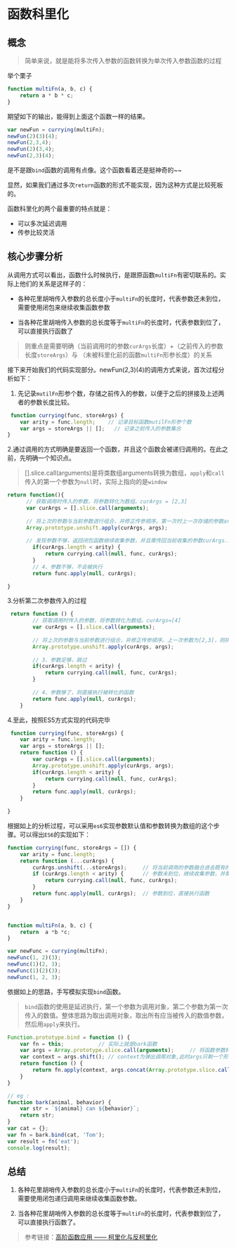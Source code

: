 # 函数科里化

## 概念
> 简单来说，就是能将多次传入参数的函数转换为单次传入参数函数的过程

举个栗子

```javascript
function multiFn(a, b, c) {
    return a * b * c;
}
```

期望如下的输出，能得到上面这个函数一样的结果。

```javascript
var newFun = currying(multiFn);
newFun(2)(3)(4);
newFun(2,3,4);
newFun(2)(3,4);
newFun(2,3)(4);
```

是不是跟`bind`函数的调用有点像。这个函数看着还是挺神奇的~~ 

显然，如果我们通过多次`return`函数的形式不能实现，因为这种方式是比较死板的。

函数科里化的两个最重要的特点就是：

* 可以多次延迟调用
* 传参比较灵活


## 核心步骤分析

从调用方式可以看出，函数什么时候执行，是跟原函数`multiFn`有密切联系的。实际上他们的关系是这样子的：

*   各种花里胡哨传入参数的总长度小于`multiFn`的长度时，代表参数还未到位，需要使用闭包来继续收集函数参数
    
    

*   当各种花里胡哨传入参数的总长度等于`multiFn`的长度时，代表参数到位了，可以直接执行函数了

> 则重点是需要明确（当前调用时的参数`curArgs`长度）+（之前传入的参数长度`storeArgs`）与 （未被科里化前的函数`multiFn`形参长度）的关系

接下来开始我们的代码实现部分。newFun(2,3)(4)的调用方式来说，首次过程分析如下：

1. 先记录`mutilFn`形参个数，存储之前传入的参数，以便于之后的拼接及上述两者的参数长度比较。

```javascript
 function currying(func, storeArgs) {
    var arity = func.length;    // 记录目标函数mutilFn形参个数
    var args = storeArgs || [];   // 记录之前传入的参数集合
}
```

2.通过调用的方式明确是要返回一个函数，并且这个函数会被递归调用的。在此之前，先明确一个知识点。

> [].slice.call(arguments)是将类数组arguments转换为数组，`apply`和`call`传入的第一个参数为`null`时，实际上指向的是`window`


```javascript
return function(){
      // 获取调用时传入的参数，将参数转化为数组。curArgs = [2,3]
      var curArgs = [].slice.call(arguments);
      
      // 将上次的参数与当前参数进行组合，并修正传参顺序。第一次时上一次存储的参数args为空，则拼接完curArgs为[2,3]
      Array.prototype.unshift.apply(curArgs, args);
      
      // 发现参数不够，返回闭包函数继续收集参数，并且需传回当前收集的参数curArgs.为了给调用的函数继续延迟调用，则需要返回函数而不是直接调用函数。
        if(curArgs.length < arity) {
            return currying.call(null, func, curArgs);
        }
        // 4、参数不够，不会被执行
        return func.apply(null, curArgs);
      
}
```

3.分析第二次参数传入的过程

```javascript
 return function () {
        // 获取调用时传入的参数，将参数转化为数组。curArgs=[4]
        var curArgs = [].slice.call(arguments);
        
        // 将上次的参数与当前参数进行组合，并修正传参顺序。上一次参数为[2,3]，则拼接完curArgs=[2,3,4]
        Array.prototype.unshift.apply(curArgs, args);
    
        // 3、参数足够，跳过
        if(curArgs.length < arity) {
            return currying.call(null, func, curArgs);
        }
        
        // 4、参数够了，则直接执行被转化的函数
        return func.apply(null, curArgs);
    } 
```

4.至此，按照ES5方式实现的代码完毕 

```javascript
 function currying(func, storeArgs) {
    var arity = func.length;
    var args = storeArgs || []; 
    return function () {
        var curArgs = [].slice.call(arguments);
        Array.prototype.unshift.apply(curArgs, args);
        if(curArgs.length < arity) {
            return currying.call(null, func, curArgs);
        }
        return func.apply(null, curArgs);
    }
  
}
```

根据如上的分析过程，可以采用`es6`实现参数默认值和参数转换为数组的这个步骤。可以得出`ES6`的实现如下：

```javascript
function currying(func, storeArgs = []) {
    var arity = func.length;
    return function (...curArgs) {
        curArgs.unshift(...storeArgs);     // 将当前调用的参数融合进去既有的参数
        if (curArgs.length < arity) {      // 参数未到位，继续收集参数，并需将上次收集的参数继续传入
            return currying.call(null, func, curArgs);
        }   
        return func.apply(null, curArgs);  // 参数到位，直接执行函数
    }
}


function multiFn(a, b, c) {
    return  a *b *c;
}

var newFunc = currying(multiFn);
newFunc(1, 2)(3);
newFunc(1)(2, 3);
newFunc(1)(2)(3);
newFunc(1, 2, 3);
```

依据如上的思路，手写模拟实现`bind`函数。

>  `bind`函数的使用是延迟执行，第一个参数为调用对象，第二个参数为第一次传入的数值。整体思路为取出调用对象，取出所有应当被传入的数值参数，然后用`apply`来执行。
>  

```javascript
Function.prototype.bind = function () {
    var fn = this;           // 实际上就是bark函数
    var args = Array.prototype.slice.call(arguments);     // 将函数参数转化为数组。args有两个元素，第一个元素为调用对象，第二个参数为首次调用传入的数值
    var context = args.shift(); // context为弹出调用对象,此时args只剩一个形参,为数值
    return function () {
        return fn.apply(context, args.concat(Array.prototype.slice.call(arguments)));
    }
}

// eg :
function bark(animal, behavior) {
    var str = `${animal} can ${behavior}`;
    return str;
}
var cat = {};
var fn = bark.bind(cat, 'Tom');
var result = fn('eat');
console.log(result);
```


## 总结

1. 各种花里胡哨传入参数的总长度小于`multiFn`的长度时，代表参数还未到位，需要使用闭包递归调用来继续收集函数参数。
  

2. 当各种花里胡哨传入参数的总长度等于`multiFn`的长度时，代表参数到位了，可以直接执行函数了。

> 参考链接：[高阶函数应用 —— 柯里化与反柯里化](https://juejin.im/post/5b58b5c56fb9a04fa560ec4b)
